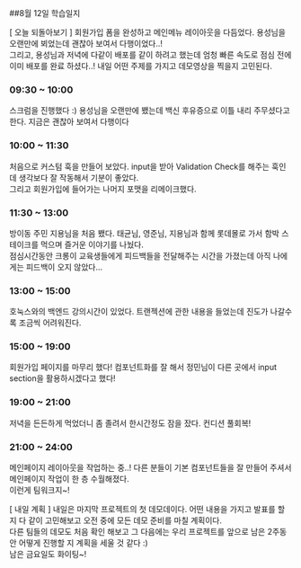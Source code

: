 ##8월 12일 학습일지

[ 오늘 되돌아보기 ]
회원가입 폼을 완성하고 메인메뉴 레이아웃을 다듬었다. 용성님을 오랜만에 뵈었는데 괜찮아 보여서 다행이었다..!  
그리고, 용성님과 저녁에 다같이 배포를 같이 하려고 했는데 엄청 빠른 속도로 점심 전에 이미 배포를 완료 하셨다..!
내일 어떤 주제를 가지고 데모영상을 찍을지 고민된다.

### **09:30 ~ 10:00**

스크럼을 진행했다 :) 용성님을 오랜만에 뵀는데 백신 후유증으로 이틀 내리 주무셨다고 한다. 지금은 괜찮아 보여서 다행이다

### **10:00 ~ 11:30**

처음으로 커스텀 훅을 만들어 보았다. input을 받아 Validation Check를 해주는 훅인데 생각보다 잘 작동해서 기분이 좋았다.  
그리고 회원가입에 들어가는 나머지 포맷을 리메이크했다.

### **11:30 ~ 13:00**

방이동 주민 지용님을 처음 뵀다. 태균님, 영준님, 지용님과 함께 롯데몰로 가서 함박 스테이크를 먹으며 즐거운 이야기를 나눴다.  
점심시간동안 크롱이 교육생들에게 피드백들을 전달해주는 시간을 가졌는데 아직 나에게는 피드백이 오지 않았다...

### **13:00 ~ 15:00**

호눅스와의 백엔드 강의시간이 있었다. 트랜젝션에 관한 내용을 들었는데 진도가 나갈수록 조금씩 어려워진다.

### **15:00 ~ 19:00**

회원가입 페이지를 마무리 했다! 컴포넌트화를 잘 해서 정민님이 다른 곳에서 input section을 활용하시겠다고 했다!

### **19:00 ~ 21:00**

저녁을 든든하게 먹었더니 좀 졸려서 한시간정도 잠을 잤다. 컨디션 풀회복!

### **21:00 ~ 24:00**

메인페이지 레이아웃을 작업하는 중..! 다른 분들이 기본 컴포넌트들을 잘 만들어 주셔서 메인페이지 작업이 한 층 수월해졌다.  
이런게 팀워크지~!

[ 내일 계획 ]
내일은 마지막 프로젝트의 첫 데모데이다. 어떤 내용을 가지고 발표를 할 지 다 같이 고민해보고 오전 중에 모든 데모 준비를 마칠 계획이다.  
다른 팀들의 데모도 처음 확인 해보고 그 다음에는 우리 프로젝트를 앞으로 남은 2주동안 어떻게 진행할 지 계획을 세울 것 같다 :)  
남은 금요일도 화이팅~!
